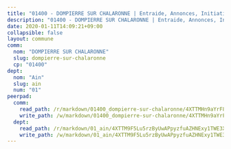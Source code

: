 ```yaml
---
title: "01400 - DOMPIERRE SUR CHALARONNE | Entraide, Annonces, Initiatives"
description: "01400 - DOMPIERRE SUR CHALARONNE | Entraide, Annonces, Initiatives"
date: 2020-01-11T14:09:21+09:00
collapsible: false
layout: commune
comm:
  nom: "DOMPIERRE SUR CHALARONNE"
  slug: dompierre-sur-chalaronne
  cp: "01400"
dept:
  nom: "Ain"
  slug: ain
  num: "01"
peerpad:
  comm:
    read_path: /r/markdown/01400_dompierre-sur-chalaronne/4XTTMHn9aYrF8rwJ28UwXjGeGfZNAWyWF92tywKM5cyjs3Lqi
    write_path: /w/markdown/01400_dompierre-sur-chalaronne/4XTTMHn9aYrF8rwJ28UwXjGeGfZNAWyWF92tywKM5cyjs3Lqi-K3TgUSwQCigcptJpwoVCdf6P585Wp9CgN2ukpu23NdNPKBX8147Dfxhi9yKggmb8AtsBsba6FxsXQLarFxXdDMncu3hwUiHBidJCvrMHHREcyAQRWuG7TsaDpedyxxXEfhAkboHn
  dept:
    read_path: /r/markdown/01_ain/4XTTM9F5Lu5rzByUwAPpyzfuAZHNExy1TWE3X3wiTrPFfiAJr
    write_path: /w/markdown/01_ain/4XTTM9F5Lu5rzByUwAPpyzfuAZHNExy1TWE3X3wiTrPFfiAJr-K3TgUnxzeFoJA4CB58vXNvKXURJneTNZHUsypAQGicGiZu7AS2sPbjspGpj7s3MmMv58YhkLaSUMQMHaiKAfoMv6wF36Urxbqqh8MmnXpnKkbVhnAishABEkMRAiyAt8GGJ1Jer2
---
```


